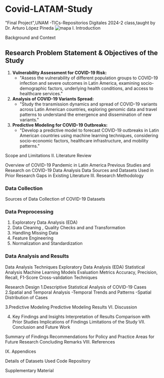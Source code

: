 # Covid-LATAM-Study
"Final Project",UNAM -TICs-Repositorios Digitales 2024-2 class,taught by Dr. Arturo López Pineda
![mapa](https://github.com/miguelzpresa/Covid-LATAM-Study/assets/49998408/33232a0e-c79c-488c-9e43-18d3782a4c82)
I. Introduction

Background and Context
## Research Problem Statement & Objectives of the Study
1. **Vulnerability Assessment for COVID-19 Risk:**
    - "Assess the vulnerability of different population groups to COVID-19 infection and severe outcomes in Latin America, examining socio-demographic factors, underlying health conditions, and access to healthcare services."
2. **Analysis of COVID-19 Variants Spread:**
    - "Study the transmission dynamics and spread of COVID-19 variants across Latin American countries, exploring genomic data and travel patterns to understand the emergence and dissemination of new variants."
3. **Predictive Modeling for COVID-19 Outbreaks:**
    - "Develop a predictive model to forecast COVID-19 outbreaks in Latin American countries using machine learning techniques, considering socio-economic factors, healthcare infrastructure, and mobility patterns."
  
Scope and Limitations
II. Literature Review

Overview of COVID-19 Pandemic in Latin America
Previous Studies and Research on COVID-19 Data Analysis
Data Sources and Datasets Used in Prior Research
Gaps in Existing Literature
III. Research Methodology






### Data Collection
Sources of Data
Collection of COVID-19 Datasets
### Data Preprocessing
1. Exploratory Data Analysis (EDA)
2. Data Cleaning , Quality Checks and and Transformation
3. Handling Missing Data
4. Feature Engineering
5. Normalization and Standardization
   
### Data Analysis and Results
Data Analysis Techniques
Exploratory Data Analysis (EDA)
Statistical Analysis
Machine Learning Models
Evaluation Metrics
Accuracy, Precision, Recall, F1-Score
Cross-validation Techniques

Research Design
1.Descriptive Statistical Analysis  of COVID-19 Cases
2.Spatial and Temporal Analysis
  -Temporal Trends and Patterns
  -Spatial Distribution of Cases

3.Predictive Modeling
Predictive Modeling Results
VI. Discussion

4. Key Findings and Insights
Interpretation of Results
Comparison with Prior Studies
Implications of Findings
Limitations of the Study
VII. Conclusion and Future Work

Summary of Findings
Recommendations for Policy and Practice
Areas for Future Research
Concluding Remarks
VIII. References

IX. Appendices

Details of Datasets Used
Code Repository 

Supplementary Material
